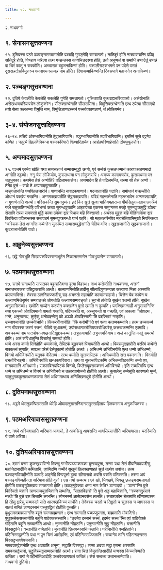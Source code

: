```yaml
---
title: ०२. नाथवग्गो

---
```

२. नाथवग्गो  


## १. सेनासनसुत्तवण्णना

११. दुतियस्स पठमे पञ्चङ्गसमन्नागतोति पञ्चहि गुणङ्गेहि समन्नागतो। नातिदूरं होति नाच्चासन्नन्ति यञ्हि अतिदूरे होति, पिण्डाय चरित्वा तत्थ गच्छन्तस्स कायचित्तदरथा होति, ततो अनुप्पन्नं वा समाधिं उप्पादेतुं उप्पन्नं वा थिरं कातुं न सक्कोति। अच्चासन्नं बहुजनाकिण्णं होति। चत्तालीसउसभमत्ते पन पदेसे वसतं दूरासन्नदोसविमुत्तञ्च गमनागमनसम्पन्नं नाम होति। दिवाअप्पाकिण्णन्ति दिवसभागे महाजनेन अनाकिण्णं।  


## २. पञ्चङ्गसुत्तवण्णना

१२. दुतिये केवलीति केवलेहि सकलेहि गुणेहि समन्नागतो। वुसितवाति वुत्थब्रह्मचरियवासो। असेखेनाति असेखधम्मपरियापन्नेन लोकुत्तरेन। सीलक्खन्धेनाति सीलरासिना। विमुत्तिक्खन्धेनाति एत्थ ठपेत्वा सीलादयो तयो सेसा फलधम्मा विमुत्ति नाम, विमुत्तिञाणदस्सनं पच्चवेक्खणञाणं, तं लोकियमेव।  


## ३-४. संयोजनसुत्तादिवण्णना

१३-१४. ततिये ओरम्भागियानीति हेट्ठाभागियानि। उद्धम्भागियानीति उपरिभागियानि। इमस्मिं सुत्ते वट्टमेव कथितं। चतुत्थे खिलविनिबन्धा पञ्चकनिपाते वित्थारितायेव। आरोहपरिणाहेनाति दीघपुथुलन्तेन।  


## ५. अप्पमादसुत्तवण्णना

१५. पञ्चमे एवमेव खोति यथा सब्बसत्तानं सम्मासम्बुद्धो अग्गो, एवं सब्बेसं कुसलधम्मानं कारापकअप्पमादो अग्गोति दट्ठब्बो। ननु चेस लोकियोव, कुसलधम्मा पन लोकुत्तरापि। अयञ्च कामावचरोव, कुसलधम्मा पन चतुभूमका। कथमेस तेसं अग्गोति? पटिलाभकत्तेन। अप्पमादेन हि ते पटिलभन्ति, तस्मा सो तेसं अग्गो। तेनेव वुत्तं – सब्बे ते अप्पमादमूलकाति।  
जङ्गलानन्ति पथवितलचारीनं। पाणानन्ति सपादकपाणानं। पदजातानीति पदानि। समोधानं गच्छन्तीति ओधानं पक्खेपं गच्छन्ति। अग्गमक्खायतीति सेट्ठमक्खायति। यदिदं महन्तत्तेनाति महन्तभावेन अग्गमक्खायति, न गुणग्गेनाति अत्थो। वस्सिकन्ति सुमनपुप्फं। इदं किर सुत्तं सुत्वा भातियमहाराजा वीमंसितुकामताय एकस्मिं गब्भे चतुजातिगन्धेहि परिभण्डं कत्वा सुगन्धपुप्फानि आहरापेत्वा एकस्स समुग्गस्स मज्झे सुमनपुप्फमुट्ठिं ठपेत्वा सेसानि तस्स समन्ततो मुट्ठिं कत्वा ठपेत्वा द्वारं पिधाय बहि निक्खन्तो। अथस्स मुहुत्तं बहि वीतिनामेत्वा द्वारं विवरित्वा पविसन्तस्स सब्बपठमं सुमनपुप्फगन्धो घानं पहरि। सो महातलस्मिंयेव महाचेतियाभिमुखो निपज्जित्वा ‘‘वस्सिकं तेसं अग्गन्ति कथेन्तेन सुकथितं सम्मासम्बुद्धेना’’ति चेतियं वन्दि। खुद्दराजानोति खुद्दकराजानो। कूटराजानोतिपि पाठो।  


## ६. आहुनेय्यसुत्तवण्णना

१६. छट्ठे गोत्रभूति सिखापत्तविपस्सनाभूतेन निब्बानारम्मणेन गोत्रभुञाणेन समन्नागतो।  


## ७. पठमनाथसुत्तवण्णना

१७. सत्तमे सनाथाति सञातका बहुञातिवग्गा हुत्वा विहरथ। नाथं करोन्तीति नाथकरणा, अत्तनो सनाथभावकरा पतिट्ठाकराति अत्थो। कल्याणमित्तोतिआदीसु सीलादिगुणसम्पन्ना कल्याणा मित्ता अस्साति कल्याणमित्तो। तेवस्स ठाननिसज्जादीसु सह अयनतो सहायाति कल्याणसहायो। चित्तेन चेव कायेन च कल्याणमित्तेसुयेव सम्पवङ्को ओणतोति कल्याणसम्पवङ्को। सुवचो होतीति सुखेन वत्तब्बो होति, सुखेन अनुसासितब्बो। खमोति गाळ्हेन फरुसेन कक्खळेन वुत्तो खमति न कुप्पति। पदक्खिणग्गाही अनुसासनिन्ति यथा एकच्चो ओवदियमानो वामतो गण्हाति, पटिप्फरति वा, अस्सुणन्तो वा गच्छति, एवं अकत्वा ‘‘ओवदथ , भन्ते, अनुसासथ, तुम्हेसु अनोवदन्तेसु को अञ्ञो ओवदिस्सती’’ति पदक्खिणं गण्हाति।  
उच्चावचानीति उच्चनीचानि। किंकरणीयानीति ‘‘किं करोमी’’ति एवं वत्वा कत्तब्बकम्मानि। तत्थ उच्चकम्मं नाम चीवरस्स करणं रजनं, चेतिये सुधाकम्मं, उपोसथागारचेतियघरबोधिघरेसु कत्तब्बकम्मन्ति एवमादि। अवचकम्मं नाम पादधोवनमक्खनादिखुद्दककम्मं। तत्रूपायायाति तत्रुपगमनियाय। अलं कातुन्ति कातुं समत्थो होति। अलं संविधातुन्ति विचारेतुं समत्थो होति।  
धम्मे अस्स कामो सिनेहोति धम्मकामो, तेपिटकं बुद्धवचनं पियायतीति अत्थो। पियसमुदाहारोति परस्मिं कथेन्ते सक्कच्चं सुणाति, सयञ्च परेसं देसेतुकामो होतीति अत्थो । अभिधम्मे अभिविनयेति एत्थ धम्मो अभिधम्मो, विनयो अभिविनयोति चतुक्कं वेदितब्बं। तत्थ धम्मोति सुत्तन्तपिटकं। अभिधम्मोति सत्त पकरणानि। विनयोति उभतोविभङ्गो। अभिविनयोति खन्धकपरिवारा। अथ वा सुत्तन्तपिटकम्पि अभिधम्मपिटकम्पि धम्मो एव, मग्गफलानि अभिधम्मो। सकलविनयपिटकं विनयो, किलेसवूपसमकरणं अभिविनयो। इति सब्बस्मिम्पि एत्थ धम्मे च अभिधम्मे च विनये च अभिविनये च उळारपामोज्जो होतीति अत्थो। कुसलेसु धम्मेसूति कारणत्थे भुम्मं, चातुभूमककुसलधम्मकारणा तेसं अधिगमत्थाय अनिक्खित्तधुरो होतीति अत्थो।  


## ८. दुतियनाथसुत्तवण्णना

१८. अट्ठमे थेरानुकम्पितस्साति थेरेहि ओवादानुसासनिदानसमुस्साहिताय हितफरणाय अनुकम्पितस्स।  


## ९. पठमअरियावाससुत्तवण्णना

१९. नवमे अरियवासाति अरियानं आवासो, ते आवसिंसु आवसन्ति आवसिस्सन्तीति अरियावासा। यदरियाति ये वासे अरिया।  


## १०. दुतियअरियावाससुत्तवण्णना

२०. दसमं यस्मा कुरुरट्ठवासिनो भिक्खू गम्भीरपञ्ञाकारका युत्तप्पयुत्ता, तस्मा यथा तेसं दीघनिकायादीसु महानिदानादीनि कथितानि, एवमिदम्पि गम्भीरं सुखुमं तिलक्खणाहतं सुत्तं तत्थेव अवोच। तत्थ पञ्चङ्गविप्पहीनोति पञ्चहि अङ्गेहि विप्पयुत्तो हुत्वा खीणासवो अवसि वसति वसिस्सति। तस्मा अयं पञ्चङ्गविप्पहीनता अरियावासोति वुत्तो। एस नयो सब्बत्थ। एवं खो, भिक्खवे, भिक्खु छळङ्गसमन्नागतो होतीति छळङ्गुपेक्खाय समन्नागतो होति। छळङ्गुपेक्खा धम्मा नाम केति? ञाणादयो। ‘‘ञाण’’न्ति वुत्ते किरियतो चत्तारि ञाणसम्पयुत्तचित्तानि लब्भन्ति, ‘‘सततविहारो’’ति वुत्ते अट्ठ महाचित्तानि, ‘‘रज्जनदुस्सनं नत्थी’’ति वुत्ते दस चित्तानि लब्भन्ति। सोमनस्सं आसेवनवसेन लब्भति। सतारक्खेन चेतसाति खीणासवस्स हि तीसु द्वारेसु सब्बकाले सति आरक्खकिच्चं साधेति। तेनेवस्स चरतो च तिट्ठतो च सुत्तस्स च जागरस्स च सततं समितं ञाणदस्सनं पच्चुपट्ठितं होतीति वुच्चति।  
पुथुसमणब्राह्मणानन्ति बहूनं समणब्राह्मणानं। एत्थ समणाति पब्बज्जूपगता, ब्राह्मणाति भोवादिनो। पुथुपच्चेकसच्चानीति बहूनि पाटेक्कसच्चानि। ‘‘इदमेव दस्सनं सच्चं, इदमेव सच्च’’न्ति एवं पाटियेक्कं गहितानि बहूनि सच्चानीति अत्थो। नुण्णानीति नीहटानि। पनुण्णानीति सुट्ठु नीहटानि। चत्तानीति विस्सट्ठानि। वन्तानीति वमितानि। मुत्तानीति छिन्नबन्धनानि कतानि। पहीनानीति पजहितानि। पटिनिस्सट्ठानीति यथा न पुन चित्तं आरोहन्ति, एवं पटिनिस्सज्जितानि। सब्बानेव तानि गहितग्गहणस्स विस्सट्ठभाववेवचनानि।  
समवयसट्ठेसनोति एत्थ अवयाति अनूना, सट्ठाति विस्सट्ठा। सम्मा अवया सट्ठा एसना अस्साति समवयसट्ठेसनो, सुट्ठुविस्सट्ठसब्बएसनोति अत्थो। रागा चित्तं विमुत्तन्तिआदीहि मग्गस्स किच्चनिप्फत्ति कथिता। रागो मे पहीनोतिआदीहि पच्चवेक्खणफलं कथितं। सेसं सब्बत्थ उत्तानत्थमेवाति।  
नाथवग्गो दुतियो।  